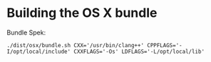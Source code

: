# Building the OS X bundle

Bundle Spek:

    ./dist/osx/bundle.sh CXX='/usr/bin/clang++' CPPFLAGS='-I/opt/local/include' CXXFLAGS='-Os' LDFLAGS='-L/opt/local/lib'
